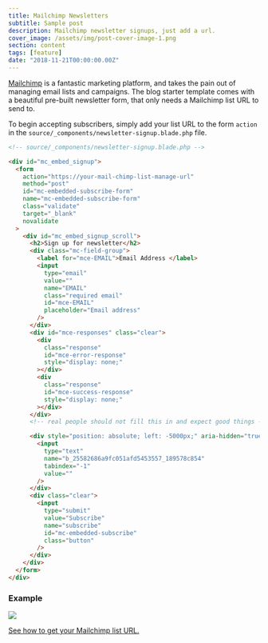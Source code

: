 ```yaml
---
title: Mailchimp Newsletters
subtitle: Sample post
description: Mailchimp newsletter signups, just add a url.
cover_image: /assets/img/post-cover-image-1.png
section: content
tags: [feature]
date: "2018-11-21T00:00:00.00Z"
---
```


[Mailchimp](https://mailchimp.com/) is a fantastic marketing platform, and takes the pain out of managing email lists and campaigns. The blog starter template comes with a beautiful pre-built newsletter form, that only needs a Mailchimp list URL to send to.

To begin accepting subscribers, simply add your list URL to the form `action` in the `source/_components/newsletter-signup.blade.php` file.

```html
<!-- source/_components/newsletter-signup.blade.php -->

<div id="mc_embed_signup">
  <form
    action="https://your-mail-chimp-list-manage-url"
    method="post"
    id="mc-embedded-subscribe-form"
    name="mc-embedded-subscribe-form"
    class="validate"
    target="_blank"
    novalidate
  >
    <div id="mc_embed_signup_scroll">
      <h2>Sign up for newsletter</h2>
      <div class="mc-field-group">
        <label for="mce-EMAIL">Email Address </label>
        <input
          type="email"
          value=""
          name="EMAIL"
          class="required email"
          id="mce-EMAIL"
          placeholder="Email address"
        />
      </div>
      <div id="mce-responses" class="clear">
        <div
          class="response"
          id="mce-error-response"
          style="display: none;"
        ></div>
        <div
          class="response"
          id="mce-success-response"
          style="display: none;"
        ></div>
      </div>
      <!-- real people should not fill this in and expect good things - do not remove this or risk form bot signups-->

      <div style="position: absolute; left: -5000px;" aria-hidden="true">
        <input
          type="text"
          name="b_25582686a9fc051afd5453557_189578c854"
          tabindex="-1"
          value=""
        />
      </div>
      <div class="clear">
        <input
          type="submit"
          value="Subscribe"
          name="subscribe"
          id="mc-embedded-subscribe"
          class="button"
        />
      </div>
    </div>
  </form>
</div>
```

### Example

<img src="/assets/img/newsletter.png">

[See how to get your Mailchimp list URL.](https://mailchimp.com/help/host-your-own-signup-forms/#Edit_your_Custom_Signup_Form)
